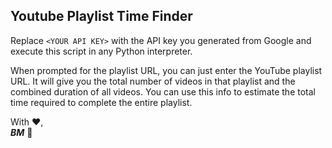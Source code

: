 ## Youtube Playlist Time Finder

Replace `<YOUR API KEY>` with the API key you generated from Google and execute this script in any Python interpreter.

When prompted for the playlist URL, you can just enter the YouTube playlist URL. It will give you the total number of videos in that playlist and the combined duration of all videos. You can use this info to estimate the total time required to complete the entire playlist.

With ❤️, <br>
***BM*** 🌠
